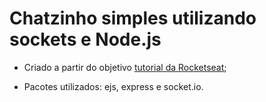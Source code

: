 # Chatzinho simples utilizando sockets e Node.js

- Criado a partir do objetivo [tutorial da Rocketseat](https://youtu.be/-jXfKDYJJvo);

- Pacotes utilizados: ejs, express e socket.io.

